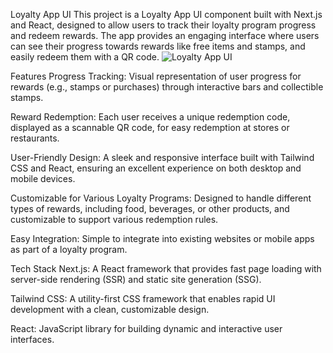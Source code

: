 Loyalty App UI
This project is a Loyalty App UI component built with Next.js and React, designed to allow users to track their loyalty program progress and redeem rewards. The app provides an engaging interface where users can see their progress towards rewards like free items and stamps, and easily redeem them with a QR code.
![Loyalty App UI](demo.gif)

Features
Progress Tracking: Visual representation of user progress for rewards (e.g., stamps or purchases) through interactive bars and collectible stamps.

Reward Redemption: Each user receives a unique redemption code, displayed as a scannable QR code, for easy redemption at stores or restaurants.

User-Friendly Design: A sleek and responsive interface built with Tailwind CSS and React, ensuring an excellent experience on both desktop and mobile devices.

Customizable for Various Loyalty Programs: Designed to handle different types of rewards, including food, beverages, or other products, and customizable to support various redemption rules.

Easy Integration: Simple to integrate into existing websites or mobile apps as part of a loyalty program.

Tech Stack
Next.js: A React framework that provides fast page loading with server-side rendering (SSR) and static site generation (SSG).

Tailwind CSS: A utility-first CSS framework that enables rapid UI development with a clean, customizable design.

React: JavaScript library for building dynamic and interactive user interfaces.
